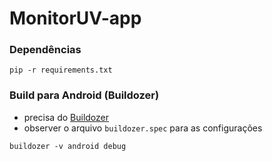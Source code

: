# MonitorUV-app

### Dependências
```
pip -r requirements.txt
```

### Build para Android (Buildozer)
- precisa do [Buildozer](https://github.com/kivy/buildozer)
- observer o arquivo ```buildozer.spec``` para as configurações
```
buildozer -v android debug
```
